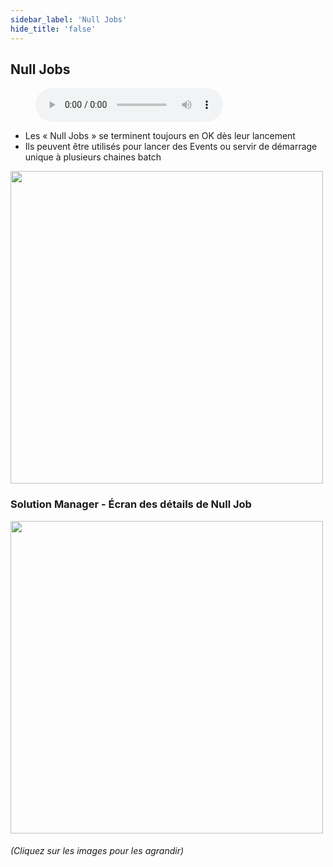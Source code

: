 ```yaml
---
sidebar_label: 'Null Jobs'
hide_title: 'false'
---
```


## Null Jobs

<figure>
    <audio
        controls
        src="audiobasic/NullJobs.mp3">
            Your browser does not support the
            <code>audio</code> element.
    </audio>
</figure>


* Les « Null Jobs » se terminent toujours en OK dès leur lancement
* Ils peuvent être utilisés pour lancer des Events ou servir de démarrage unique à plusieurs chaines batch

<a href="imgbasic/206.png" target="_blank"><img src="imgbasic/206.png" width="500"></img></a>

### Solution Manager - Écran des détails de Null Job

<a href="imgbasic/207.png" target="_blank"><img src="imgbasic/207.png" width="500"></img></a>


###### (Cliquez sur les images pour les agrandir)
